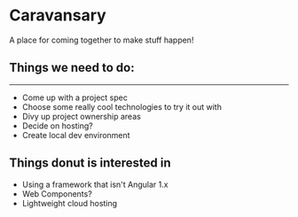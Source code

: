 # Caravansary

A place for coming together to make stuff happen!

## Things we need to do:
-------

- Come up with a project spec
- Choose some really cool technologies to try it out with
- Divy up project ownership areas
- Decide on hosting?
- Create local dev environment

## Things donut is interested in
- Using a framework that isn't Angular 1.x
- Web Components?
- Lightweight cloud hosting
